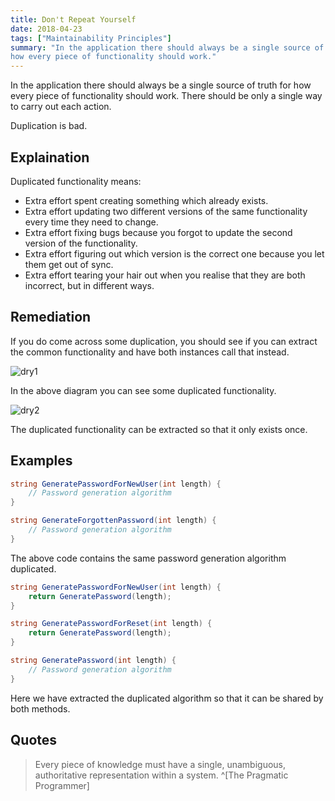 ```yaml
---
title: Don't Repeat Yourself
date: 2018-04-23
tags: ["Maintainability Principles"]
summary: "In the application there should always be a single source of truth for
how every piece of functionality should work."
---
```


In the application there should always be a single source of truth for how every
piece of functionality should work. There should be only a single way to carry
out each action.

Duplication is bad.

## Explaination

Duplicated functionality means:

- Extra effort spent creating something which already exists.
- Extra effort updating two different versions of the same functionality every
time they need to change.
- Extra effort fixing bugs because you forgot to update the second version of
the functionality.
- Extra effort figuring out which version is the correct one because you let
them get out of sync.
- Extra effort tearing your hair out when you realise that they are both
incorrect, but in different ways.

## Remediation

If you do come across some duplication, you should see if you can extract the
common functionality and have both instances call that instead.

![dry1](/img/dry1.png)

In the above diagram you can see some duplicated functionality.

![dry2](/img/dry2.png)

The duplicated functionality can be extracted so that it only exists once.

## Examples

```csharp
string GeneratePasswordForNewUser(int length) {
    // Password generation algorithm
}

string GenerateForgottenPassword(int length) {
    // Password generation algorithm
}
```

The above code contains the same password generation algorithm duplicated.

```csharp
string GeneratePasswordForNewUser(int length) {
    return GeneratePassword(length);
}

string GeneratePasswordForReset(int length) {
    return GeneratePassword(length);
}

string GeneratePassword(int length) {
    // Password generation algorithm
}
```

Here we have extracted the duplicated algorithm so that it can be shared by both
methods.

## Quotes

> Every piece of knowledge must have a single, unambiguous, authoritative
representation within a system. ^[The Pragmatic Programmer]